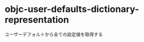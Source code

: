objc-user-defaults-dictionary-representation
============================================

ユーザーデフォルトから全ての設定値を取得する